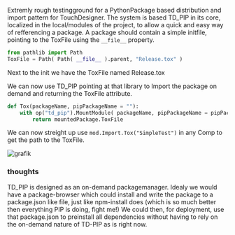 Extremly rough testingground for a PythonPackage based distribution and import pattern for TouchDesigner.
The system is based TD_PIP in its core, localized in the local/modules of the project, to allow a quick and easy way of refferencing a package.
A package should contain a simple initfile, pointing to the ToxFile using the ```__file__``` property.
```python
from pathlib import Path
ToxFile = Path( Path( __file__ ).parent, "Release.tox" )
```
Next to the init we have the ToxFile named Release.tox

We can now use TD_PIP pointing at that library to Import the package on demand and returning the ToxFile attribute.
```python
def Tox(packageName, pipPackageName = ""):
    with op("td_pip").MountModule( packageName, pipPackageName = pipPackageName ) as mountedPackage:
        return mountedPackage.ToxFile
```



We can now streight up use ```mod.Import.Tox("SimpleTest")``` in any Comp to get the path to the ToxFile.

![grafik](https://github.com/user-attachments/assets/8dc356c3-7c4d-4510-b35a-c8e00a9b6292)


### thoughts
TD_PIP is designed as an on-demand packagemanager.
Idealy we would have a package-browser which could install and write the package to a package.json like file, just like npm-install does (which is so much better then everything PIP is doing, fight me!)
We could then, for deployment, use that package.json to preinstall all dependencies without having to rely on the on-demand nature of TD-PIP as is right now.
